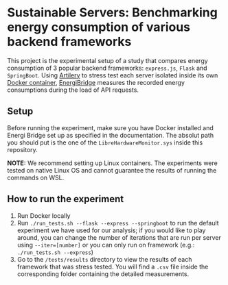# **Sustainable Servers**: Benchmarking energy consumption of various backend frameworks

This project is the experimental setup of a study that compares energy consumption of 3 popular backend frameworks: `express.js`, `Flask` and `SpringBoot`. Using [Artilery](https://www.artillery.io/) to stress test each server isolated inside its own [Docker container](https://www.docker.com/resources/what-container/), [EnergiBridge](https://github.com/tdurieux/energibridge) measures the recorded energy consumptions during the load of API requests.

## Setup

Before running the experiment, make sure you have Docker installed and Energi Bridge set up as specified in the documentation. The absolut path you should put is the one of the `LibreHardwareMonitor.sys` inside this repository.

**NOTE:** We recommend setting up Linux containers. The experiments were tested on native Linux OS and cannot guarantee the results of running the commands on WSL.

## How to run the experiment

1. Run Docker locally
2. Run `./run_tests.sh --flask --express --springboot` to run the default experiment we have used for our analysis; if you would like to play around, you can change the number of iterations that are run per server using `--iter=[number]` or you can only run on framework (e.g.: `./run_tests.sh --express`)
3. Go to the `/tests/results` directory to view the results of each framework that was stress tested. You will find a `.csv` file inside the corresponding folder containing the detailed measurements.
